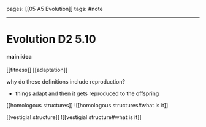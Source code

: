 pages: [[05 A5 Evolution]]
tags: #note 

___ 

# Evolution D2 5.10
#### main idea

[[fitness]]
[[adaptation]]

why do these definitions include reproduction?
- things adapt and then it gets reproduced to the offspring

[[homologous structures]]
![[homologous structures#what is it]]

[[vestigial structure]]
![[vestigial structure#what is it]]


